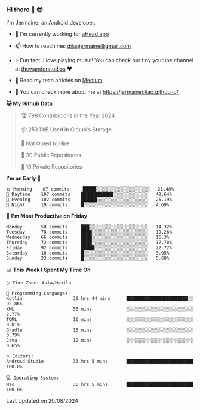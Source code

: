 ### Hi there 👋 😎
I'm Jermaine, an Android developer.

- 🔭 I’m currently working for [aHead app](https://www.ahead-app.com/)

- 📫 How to reach me: dilaojermaine@gmail.com

- ⚡ Fun fact: I love playing music! You can check our tiny youtube channel at [thewanderstudios](https://www.youtube.com/thewanderstudios) ♥️

- 📖 Read my tech articles on [Medium](https://jermainedilao.medium.com/)

- 👀 You can check more about me at https://jermainedilao.github.io/

<!--
**jermainedilao/jermainedilao** is a ✨ _special_ ✨ repository because its `README.md` (this file) appears on your GitHub profile.

Here are some ideas to get you started:

- 🔭 I’m currently working on ...
- 🌱 I’m currently learning ...
- 👯 I’m looking to collaborate on ...
- 🤔 I’m looking for help with ...
- 💬 Ask me about ...
- 📫 How to reach me: ...
- 😄 Pronouns: ...
- ⚡ Fun fact: ...
-->

<!--START_SECTION:waka-->
**🐱 My Github Data** 

> 🏆 798 Contributions in the Year 2024
 > 
> 📦 253.1 kB Used in Github's Storage 
 > 
> 🚫 Not Opted to Hire
 > 
> 📜 30 Public Repositories 
 > 
> 🔑 16 Private Repositories  
 > 
**I'm an Early 🐤** 

```text
🌞 Morning    87 commits     █████░░░░░░░░░░░░░░░░░░░░   21.48% 
🌆 Daytime    197 commits    ████████████░░░░░░░░░░░░░   48.64% 
🌃 Evening    102 commits    ██████░░░░░░░░░░░░░░░░░░░   25.19% 
🌙 Night      19 commits     █░░░░░░░░░░░░░░░░░░░░░░░░   4.69%

```
📅 **I'm Most Productive on Friday** 

```text
Monday       58 commits     ███░░░░░░░░░░░░░░░░░░░░░░   14.32% 
Tuesday      78 commits     ████░░░░░░░░░░░░░░░░░░░░░   19.26% 
Wednesday    66 commits     ████░░░░░░░░░░░░░░░░░░░░░   16.3% 
Thursday     72 commits     ████░░░░░░░░░░░░░░░░░░░░░   17.78% 
Friday       92 commits     █████░░░░░░░░░░░░░░░░░░░░   22.72% 
Saturday     16 commits     █░░░░░░░░░░░░░░░░░░░░░░░░   3.95% 
Sunday       23 commits     █░░░░░░░░░░░░░░░░░░░░░░░░   5.68%

```


📊 **This Week I Spent My Time On** 

```text
⌚︎ Time Zone: Asia/Manila

💬 Programming Languages: 
Kotlin                   30 hrs 44 mins      ███████████████████████░░   92.86% 
XML                      55 mins             ░░░░░░░░░░░░░░░░░░░░░░░░░   2.77% 
TOML                     16 mins             ░░░░░░░░░░░░░░░░░░░░░░░░░   0.81% 
Gradle                   15 mins             ░░░░░░░░░░░░░░░░░░░░░░░░░   0.79% 
Java                     12 mins             ░░░░░░░░░░░░░░░░░░░░░░░░░   0.65%

🔥 Editors: 
Android Studio           33 hrs 5 mins       █████████████████████████   100.0%

💻 Operating System: 
Mac                      33 hrs 5 mins       █████████████████████████   100.0%

```


 Last Updated on 20/08/2024
<!--END_SECTION:waka-->
